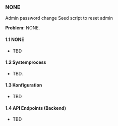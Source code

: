 ### **NONE**
Admin password change
Seed script to reset admin

**Problem:** NONE.

#### **1.1 NONE**
* TBD

#### **1.2 Systemprocess**
* TBD.

#### **1.3 Konfiguration**
* TBD

#### **1.4 API Endpoints (Backend)**
* TBD
